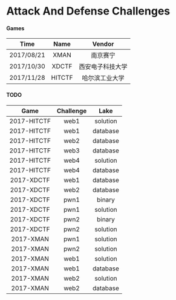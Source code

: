 # Attack And Defense Challenges


#### Games

|Time|Name|Vendor|
|:-:|:-:|:-:|
|2017/08/21|XMAN|南京赛宁|
|2017/10/30|XDCTF|西安电子科技大学|
|2017/11/28|HITCTF|哈尔滨工业大学|

#### TODO

|Game|Challenge|Lake|
|:-:|:-:|:-:|
|2017-HITCTF|web1|solution|
|2017-HITCTF|web1|database|
|2017-HITCTF|web2|database|
|2017-HITCTF|web3|database|
|2017-HITCTF|web4|solution|
|2017-HITCTF|web4|database|
|2017-XDCTF|web1|database|
|2017-XDCTF|web2|database|
|2017-XDCTF|pwn1|binary|
|2017-XDCTF|pwn1|solution|
|2017-XDCTF|pwn2|binary|
|2017-XDCTF|pwn2|solution|
|2017-XMAN|pwn1|solution|
|2017-XMAN|pwn2|solution|
|2017-XMAN|web1|solution|
|2017-XMAN|web1|database|
|2017-XMAN|web2|solution|
|2017-XMAN|web2|database|

